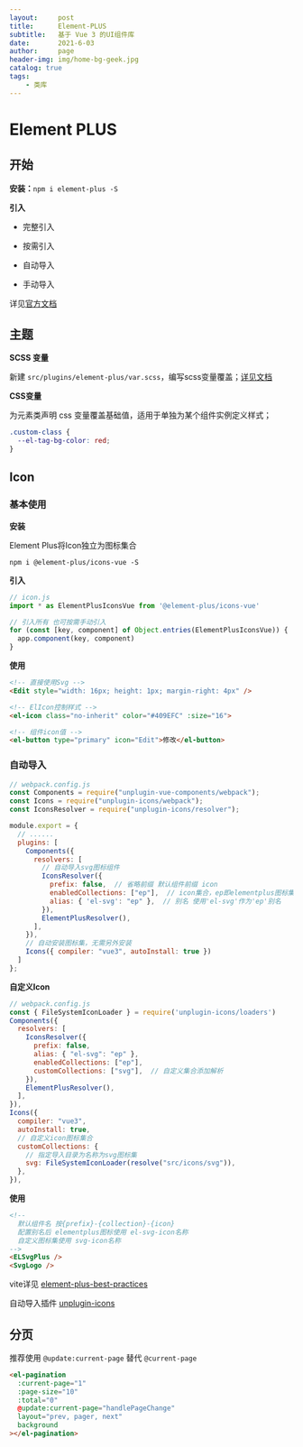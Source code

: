 ```yaml
---
layout:     post
title:      Element-PLUS
subtitle:   基于 Vue 3 的UI组件库
date:       2021-6-03
author:     page
header-img: img/home-bg-geek.jpg
catalog: true
tags:
    - 类库
---
```


# Element PLUS

## 开始

**安装：**`npm i element-plus -S`

**引入**

- 完整引入

- 按需引入

- 自动导入

- 手动导入

详见[官方文档](https://element-plus.gitee.io)

## 主题

**SCSS 变量**

新建 `src/plugins/element-plus/var.scss`，编写scss变量覆盖；[详见文档](https://element-plus.gitee.io/zh-CN/guide/theming.html)

**CSS变量**

为元素类声明 css 变量覆盖基础值，适用于单独为某个组件实例定义样式；

```css
.custom-class {
  --el-tag-bg-color: red;
}
```

## Icon

### 基本使用

**安装**

Element Plus将Icon独立为图标集合

```shell
npm i @element-plus/icons-vue -S
```

**引入**

```js
// icon.js
import * as ElementPlusIconsVue from '@element-plus/icons-vue'

// 引入所有 也可按需手动引入
for (const [key, component] of Object.entries(ElementPlusIconsVue)) {
  app.component(key, component)
}
```

**使用**

```html
<!-- 直接使用Svg -->
<Edit style="width: 16px; height: 1px; margin-right: 4px" />

<!-- ElIcon控制样式 -->
<el-icon class="no-inherit" color="#409EFC" :size="16">

<!-- 组件icon值 -->
<el-button type="primary" icon="Edit">修改</el-button>
```

### 自动导入

```js
// webpack.config.js
const Components = require("unplugin-vue-components/webpack");
const Icons = require("unplugin-icons/webpack");
const IconsResolver = require("unplugin-icons/resolver");

module.export = {
  // ......
  plugins: [
    Components({
      resolvers: [
        // 自动导入svg图标组件
        IconsResolver({
          prefix: false,  // 省略前缀 默认组件前缀 icon
          enabledCollections: ["ep"],  // icon集合，ep即elementplus图标集
          alias: { 'el-svg': "ep" },  // 别名 使用'el-svg'作为'ep'别名
        }),
        ElementPlusResolver(),
      ],
    }),
    // 自动安装图标集，无需另外安装
    Icons({ compiler: "vue3", autoInstall: true })
  ]
};
```

**自定义Icon**

```js
// webpack.config.js
const { FileSystemIconLoader } = require('unplugin-icons/loaders')
Components({
  resolvers: [
    IconsResolver({
      prefix: false,
      alias: { "el-svg": "ep" },
      enabledCollections: ["ep"],
      customCollections: ["svg"],  // 自定义集合添加解析
    }),
    ElementPlusResolver(),
  ],
}),
Icons({
  compiler: "vue3",
  autoInstall: true,
  // 自定义icon图标集合
  customCollections: {
    // 指定导入目录为名称为svg图标集
    svg: FileSystemIconLoader(resolve("src/icons/svg")),
  },
}),
```

**使用**

```html
<!-- 
  默认组件名 按{prefix}-{collection}-{icon}
  配置别名后 elementplus图标使用 el-svg-icon名称
  自定义图标集使用 svg-icon名称
-->
<ELSvgPlus />
<SvgLogo />
```

vite详见  [element-plus-best-practices](https://github.com/sxzz/element-plus-best-practices/blob/db2dfc983ccda5570033a0ac608a1bd9d9a7f658/vite.config.ts#L21-L58)

自动导入插件 [unplugin-icons](https://github.com/antfu/unplugin-icons)

## 分页

推荐使用 `@update:current-page` 替代 `@current-page`

```html
<el-pagination
  :current-page="1"
  :page-size="10"
  :total="0"
  @update:current-page="handlePageChange"
  layout="prev, pager, next"
  background
></el-pagination>
```
